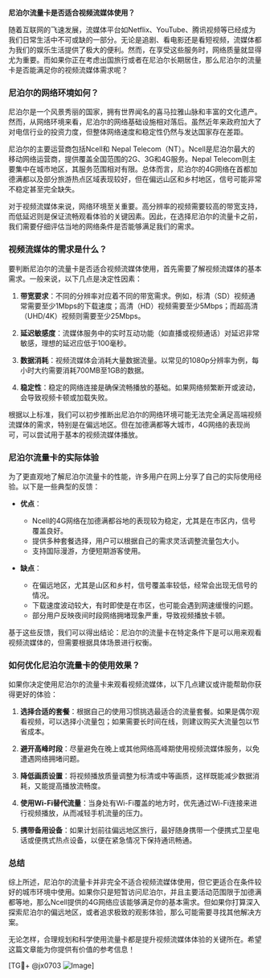 **尼泊尔流量卡是否适合视频流媒体使用？**

随着互联网的飞速发展，流媒体平台如Netflix、YouTube、腾讯视频等已经成为我们日常生活中不可或缺的一部分。无论是追剧、看电影还是看短视频，流媒体都为我们的娱乐生活提供了极大的便利。然而，在享受这些服务时，网络质量就显得尤为重要。而如果你正在考虑出国旅行或者在尼泊尔长期居住，那么尼泊尔的流量卡是否能满足你的视频流媒体需求呢？

### 尼泊尔的网络环境如何？

尼泊尔是一个风景秀丽的国家，拥有世界闻名的喜马拉雅山脉和丰富的文化遗产。然而，从网络环境来看，尼泊尔的网络基础设施相对落后。虽然近年来政府加大了对电信行业的投资力度，但整体网络速度和稳定性仍然与发达国家存在差距。

尼泊尔的主要运营商包括Ncell和 Nepal Telecom（NT）。Ncell是尼泊尔最大的移动网络运营商，提供覆盖全国范围的2G、3G和4G服务。Nepal Telecom则主要集中在城市地区，其服务范围相对有限。总体而言，尼泊尔的4G网络在首都加德满都以及部分旅游热点区域表现较好，但在偏远山区和乡村地区，信号可能非常不稳定甚至完全缺失。

对于视频流媒体来说，网络环境至关重要。高分辨率的视频需要较高的带宽支持，而低延迟则是保证流畅观看体验的关键因素。因此，在选择尼泊尔的流量卡之前，我们需要仔细评估当地的网络条件是否能够满足我们的需求。

### 视频流媒体的需求是什么？

要判断尼泊尔的流量卡是否适合视频流媒体使用，首先需要了解视频流媒体的基本需求。一般来说，以下几点是决定性因素：

1. **带宽要求**：不同的分辨率对应着不同的带宽需求。例如，标清（SD）视频通常需要至少1Mbps的下载速度；高清（HD）视频需要至少5Mbps；而超高清（UHD/4K）视频则需要至少25Mbps。
   
2. **延迟敏感度**：流媒体服务中的实时互动功能（如直播或视频通话）对延迟非常敏感，理想的延迟应低于100毫秒。

3. **数据消耗**：视频流媒体会消耗大量数据流量。以常见的1080p分辨率为例，每小时大约需要消耗700MB至1GB的数据。

4. **稳定性**：稳定的网络连接是确保流畅播放的基础。如果网络频繁断开或波动，会导致视频卡顿或加载失败。

根据以上标准，我们可以初步推断出尼泊尔的网络环境可能无法完全满足高端视频流媒体的需求，特别是在偏远地区。但在加德满都等大城市，4G网络的表现尚可，可以尝试用于基本的视频流媒体播放。

### 尼泊尔流量卡的实际体验

为了更直观地了解尼泊尔流量卡的性能，许多用户在网上分享了自己的实际使用经验。以下是一些典型的反馈：

- **优点**：
  - Ncell的4G网络在加德满都谷地的表现较为稳定，尤其是在市区内，信号覆盖良好。
  - 提供多种套餐选择，用户可以根据自己的需求灵活调整流量包大小。
  - 支持国际漫游，方便短期游客使用。

- **缺点**：
  - 在偏远地区，尤其是山区和乡村，信号覆盖率较低，经常会出现无信号的情况。
  - 下载速度波动较大，有时即使是在市区，也可能会遇到网速缓慢的问题。
  - 部分用户反映夜间时段网络拥堵现象严重，导致视频播放卡顿。

基于这些反馈，我们可以得出结论：尼泊尔的流量卡在特定条件下是可以用来观看视频流媒体的，但需要根据具体场景进行权衡。

### 如何优化尼泊尔流量卡的使用效果？

如果你决定使用尼泊尔的流量卡来观看视频流媒体，以下几点建议或许能帮助你获得更好的体验：

1. **选择合适的套餐**：根据自己的使用习惯挑选最适合的流量套餐。如果是偶尔观看视频，可以选择小流量包；如果需要长时间在线，则建议购买大流量包以节省成本。

2. **避开高峰时段**：尽量避免在晚上或其他网络高峰期使用视频流媒体服务，以免遭遇网络拥堵问题。

3. **降低画质设置**：将视频播放质量调整为标清或中等画质，这样既能减少数据消耗，又能提高播放流畅度。

4. **使用Wi-Fi替代流量**：当身处有Wi-Fi覆盖的地方时，优先通过Wi-Fi连接来进行视频播放，从而减轻手机流量的压力。

5. **携带备用设备**：如果计划前往偏远地区旅行，最好随身携带一个便携式卫星电话或便携式热点设备，以便在紧急情况下保持通讯畅通。

### 总结

综上所述，尼泊尔的流量卡并非完全不适合视频流媒体使用，但它更适合在条件较好的城市环境中使用。如果你只是短暂访问尼泊尔，并且主要活动范围限于加德满都等地，那么Ncell提供的4G网络应该能够满足你的基本需求。但如果你打算深入探索尼泊尔的偏远地区，或者追求极致的观影体验，那么可能需要寻找其他解决方案。

无论怎样，合理规划和科学使用流量卡都是提升视频流媒体体验的关键所在。希望这篇文章能为你提供有价值的参考信息！

[TG💪+ @jx0703 ![Image](https://github.com/user-attachments/assets/dbca1d08-cadb-493c-b0ec-ad6f7a83f270)]